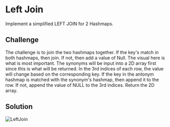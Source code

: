 # Left Join
Implement a simplified LEFT JOIN for 2 Hashmaps.

## Challenge
The challenge is to join the two hashmaps together. If the key's match in both hashmaps, then join. If not, then add a value of Null. The visual here is what is most important.
The synonyms will be input into a 2D array first since this is what will be returned. In the 3rd indices of each row, the value will change based on the corresponding key. If the key in the antonym hashmap is matched with the synonym's hashmap, then append it to the row. If not, append the value of NULL to the 3rd indices.
Return the 2D array.

## Solution
![LeftJoin](../../assets/left_join.jpg)
